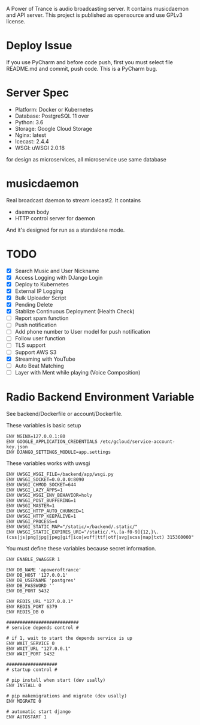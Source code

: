A Power of Trance is audio broadcasting server. 
It contains musicdaemon and API server.
This project is published as opensource and use GPLv3 license.

# Deploy Issue
If you use PyCharm and before code push, first you must select file README.md and commit, push code. This is a PyCharm bug.

# Server Spec
- Platform: Docker or Kubernetes
- Database: PostgreSQL 11 over
- Python: 3.6
- Storage: Google Cloud Storage
- Nginx: latest
- Icecast: 2.4.4
- WSGI: uWSGI 2.0.18

for design as microservices, all microservice use same database

# musicdaemon
Real broadcast daemon to stream icecast2.
It contains

- daemon body
- HTTP control server for daemon

And it's designed for run as a standalone mode.

# TODO
- [x] Search Music and User Nickname
- [x] Access Logging with DJango Login
- [x] Deploy to Kubernetes
- [x] External IP Logging
- [x] Bulk Uploader Script
- [x] Pending Delete
- [x] Stablize Continuous Deployment (Health Check)
- [ ] Report spam function
- [ ] Push notification
- [ ] Add phone number to User model for push notification
- [ ] Follow user function
- [ ] TLS support
- [ ] Support AWS S3
- [x] Streaming with YouTube
- [ ] Auto Beat Matching
- [ ] Layer with Ment while playing (Voice Composition)

# Radio Backend Environment Variable
See backend/Dockerfile or account/Dockerfile.

These variables is basic setup

    ENV NGINX=127.0.0.1:80
    ENV GOOGLE_APPLICATION_CREDENTIALS /etc/gcloud/service-account-key.json
    ENV DJANGO_SETTINGS_MODULE=app.settings
    
These variables works with uwsgi

    ENV UWSGI_WSGI_FILE=/backend/app/wsgi.py
    ENV UWSGI_SOCKET=0.0.0.0:8090 
    ENV UWSGI_CHMOD_SOCKET=644
    ENV UWSGI_LAZY_APPS=1 
    ENV UWSGI_WSGI_ENV_BEHAVIOR=holy 
    ENV UWSGI_POST_BUFFERING=1
    ENV UWSGI_MASTER=1 
    ENV UWSGI_HTTP_AUTO_CHUNKED=1 
    ENV UWSGI_HTTP_KEEPALIVE=1 
    ENV UWSGI_PROCESS=4
    ENV UWSGI_STATIC_MAP="/static/=/backend/.static/" 
    ENV UWSGI_STATIC_EXPIRES_URI="/static/.*\.[a-f0-9]{12,}\.(css|js|png|jpg|jpeg|gif|ico|woff|ttf|otf|svg|scss|map|txt) 315360000"
    
You must define these variables because secret information.

    ENV ENABLE_SWAGGER 1

    ENV DB_NAME 'apoweroftrance'
    ENV DB_HOST '127.0.0.1'
    ENV DB_USERNAME 'postgres'
    ENV DB_PASSWORD ''
    ENV DB_PORT 5432
    
    ENV REDIS_URL "127.0.0.1"
    ENV REDIS_PORT 6379
    ENV REDIS_DB 0
    
    ###########################
    # service depends control #
    
    # if 1, wait to start the depends service is up
    ENV WAIT_SERVICE 0
    ENV WAIT_URL "127.0.0.1"
    ENV WAIT_PORT 5432
    
    ###################
    # startup control #
    
    # pip install when start (dev usally)
    ENV INSTALL 0
    
    # pip makemigrations and migrate (dev usally)
    ENV MIGRATE 0
    
    # automatic start django
    ENV AUTOSTART 1

